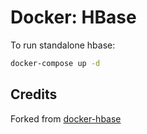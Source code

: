 # Docker: HBase

To run standalone hbase:

``` sh
docker-compose up -d
```

## Credits

Forked from [docker-hbase](https://github.com/big-data-europe/docker-hbase)
